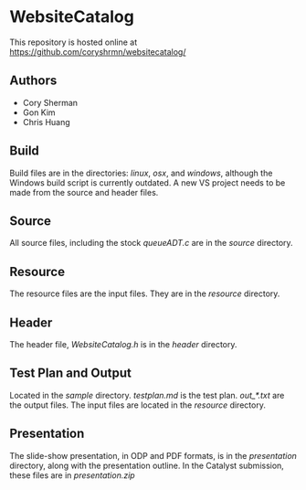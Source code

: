 WebsiteCatalog
==============
This repository is hosted online at https://github.com/coryshrmn/websitecatalog/

Authors
-------
* Cory Sherman
* Gon Kim
* Chris Huang

Build
-----
Build files are in the directories: *linux*, *osx*, and *windows*,
although the Windows build script is currently outdated.
A new VS project needs to be made from the source and header files.

Source
------
All source files, including the stock *queueADT.c* are in the *source* directory.

Resource
--------
The resource files are the input files. They are in the *resource* directory.

Header
------
The header file, *WebsiteCatalog.h* is in the *header* directory.

Test Plan and Output
--------------------
Located in the *sample* directory.
*testplan.md* is the test plan.
*out_\*.txt* are the output files.
The input files are located in the *resource* directory.

Presentation
------------
The slide-show presentation, in ODP and PDF formats, is in the *presentation* directory, along with the presentation outline.
In the Catalyst submission, these files are in *presentation.zip*
